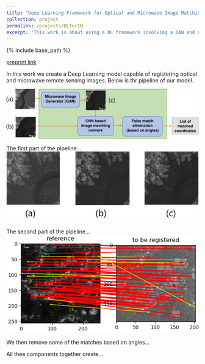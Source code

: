 ```yaml
---
title: "Deep Learning Framework for Optical and Microwave Image Matching"
collection: project
permalink: /projects/DLforIM
excerpt: 'This work is about using a DL framework involving a GAN and a CNN to register cross-spectral remote sensing images.'
---
```


{% include base_path %}

[preprint link](https://www.researchgate.net/publication/351437390_Deep_Learning_Framework_for_Optical_and_Microwave_Image_Matching)

In this work we create a Deep Learning model capable of registering optical and microwave remote sensing images.
Below is thr pipeline of our model.

![image info](../images/pipeline.png)

The first part of the pipeline...
![image info](../images/ganexp.png)

The second part of the pipeline...
![image info](../images/3.png)

We then remove some of the matches based on angles...

All thee components together create...
